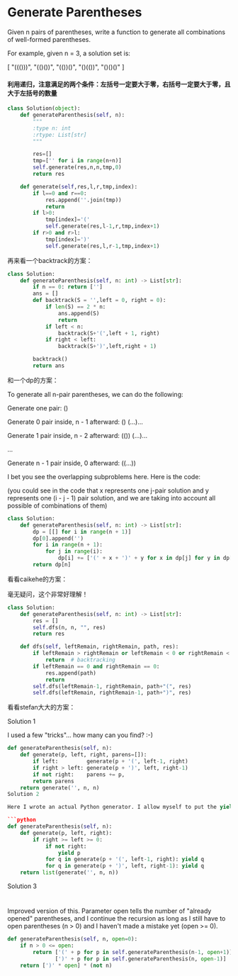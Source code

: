 # Generate Parentheses

Given n pairs of parentheses, write a function to generate all combinations of well-formed parentheses.

For example, given n = 3, a solution set is:

[
  "((()))",
  "(()())",
  "(())()",
  "()(())",
  "()()()"
]

#### 利用递归，注意满足的两个条件：左括号一定要大于零，右括号一定要大于零，且大于左括号的数量

```python
class Solution(object):
    def generateParenthesis(self, n):
        """
        :type n: int
        :rtype: List[str]
        """

        res=[]  
        tmp=['' for i in range(n+n)]  
        self.generate(res,n,n,tmp,0)  
        return res  

    def generate(self,res,l,r,tmp,index):  
        if l==0 and r==0:  
            res.append(''.join(tmp))  
            return  
        if l>0:  
            tmp[index]='('  
            self.generate(res,l-1,r,tmp,index+1)  
        if r>0 and r>l:  
            tmp[index]=')'  
            self.generate(res,l,r-1,tmp,index+1)  
```

再来看一个backtrack的方案：

```Python
class Solution:
    def generateParenthesis(self, n: int) -> List[str]:
        if n == 0: return ['']
        ans = []
        def backtrack(S = '',left = 0, right = 0):
            if len(S) == 2 * n:
                ans.append(S)
                return
            if left < n:
                backtrack(S+'(',left + 1, right)
            if right < left:
                backtrack(S+')',left,right + 1)

        backtrack()
        return ans
```

和一个dp的方案：

To generate all n-pair parentheses, we can do the following:

Generate one pair: ()

Generate 0 pair inside, n - 1 afterward: () (...)...

Generate 1 pair inside, n - 2 afterward: (()) (...)...

...

Generate n - 1 pair inside, 0 afterward: ((...))

I bet you see the overlapping subproblems here. Here is the code:

(you could see in the code that x represents one j-pair solution and y represents one (i - j - 1) pair solution, and we are taking into account all possible of combinations of them)



```Python
class Solution:
    def generateParenthesis(self, n: int) -> List[str]:
        dp = [[] for i in range(n + 1)]
        dp[0].append('')
        for i in range(n + 1):
            for j in range(i):
                dp[i] += ['(' + x + ')' + y for x in dp[j] for y in dp[i - j - 1]]
        return dp[n]
```
看看caikehe的方案：

毫无疑问，这个非常好理解！

```Python
class Solution:
    def generateParenthesis(self, n: int) -> List[str]:
        res = []
        self.dfs(n, n, "", res)
        return res

    def dfs(self, leftRemain, rightRemain, path, res):
        if leftRemain > rightRemain or leftRemain < 0 or rightRemain < 0:
            return  # backtracking
        if leftRemain == 0 and rightRemain == 0:
            res.append(path)
            return
        self.dfs(leftRemain-1, rightRemain, path+"(", res)
        self.dfs(leftRemain, rightRemain-1, path+")", res)
```

看看stefan大大的方案：

Solution 1

I used a few "tricks"... how many can you find? :-)
```python
def generateParenthesis(self, n):
    def generate(p, left, right, parens=[]):
        if left:         generate(p + '(', left-1, right)
        if right > left: generate(p + ')', left, right-1)
        if not right:    parens += p,
        return parens
    return generate('', n, n)
Solution 2

Here I wrote an actual Python generator. I allow myself to put the yield q at the end of the line because it\'s not that bad and because in "real life" I use Python 3 where I just say yield from generate(...).

```python
def generateParenthesis(self, n):
    def generate(p, left, right):
        if right >= left >= 0:
            if not right:
                yield p
            for q in generate(p + '(', left-1, right): yield q
            for q in generate(p + ')', left, right-1): yield q
    return list(generate('', n, n))
```
Solution 3
#
Improved version of this. Parameter open tells the number of "already opened" parentheses, and I continue the recursion as long as I still have to open parentheses (n > 0) and I haven't made a mistake yet (open >= 0).

```python
def generateParenthesis(self, n, open=0):
    if n > 0 <= open:
        return ['(' + p for p in self.generateParenthesis(n-1, open+1)] + \
               [')' + p for p in self.generateParenthesis(n, open-1)]
    return [')' * open] * (not n)

```
